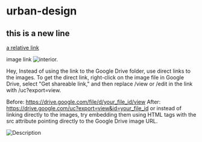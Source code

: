 # urban-design

this is a new line
---

[a relative link](plot-2/readme.md)

image link
![interior.](https://drive.google.com/file/d/uc?export=view&id=1ahazCAO71GTRZM3oAeTC7QBibWZ_KBOW)

Hey, Instead of using the link to the Google Drive folder, use direct links to the images. To get the direct link, right-click on the image file in Google Drive, select "Get shareable link," and then replace /view or /edit in the link with /uc?export=view.

Before: https://drive.google.com/file/d/your_file_id/view
After: https://drive.google.com/uc?export=view&id=your_file_id
or instead of linking directly to the images, try embedding them using HTML  tags with the src attribute pointing directly to the Google Drive image URL.

<img src="https://drive.google.com/uc?export=view&id=your_file_id" alt="Description">
